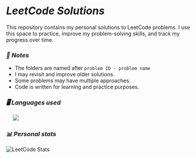 # ***LeetCode Solutions***

This repository contains my personal solutions to LeetCode problems. I use this space to practice, improve my problem-solving skills, and track my progress over time.

### ***📌 Notes*** ###
- The folders are named after ```problem ID - problem name```
- I may revisit and improve older solutions.
- Some problems may have multiple approaches.
- Code is written for learning and practice purposes.

### ***🖥️ Languages used***

<p align="left">
  <span>&emsp;</span>
  <a href="https://github.com/syvixor/skills-icons">
    <img src="https://skills.syvixor.com/api/icons?i=java,c,csharp,python,javascript" />
  </a>
</p>

### ***📊 Personal stats*** ###
![LeetCode Stats](https://leetcard.jacoblin.cool/JackDanielxs?theme=dark&animation=true&border=0&radius=20)
